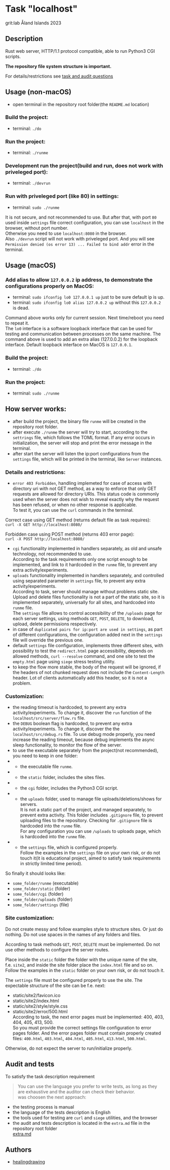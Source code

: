 # Task "localhost"
grit:lab Åland Islands 2023

## Description
Rust web server, HTTP/1.1 protocol compatible, able to run Python3 CGI scripts.  

**The repository file system structure is important.**  

For details/restrictions see [task and audit questions](https://github.com/01-edu/public/tree/master/subjects/localhost)

## Usage (non-macOS)
- open terminal in the repository root folder(the `README.md` location)

### Build the project:
- terminal: `./do`

### Run the project:
- terminal: `./runme`

### Development run the project(build and run, does not work with priveleged port):
- terminal: `./devrun`

### Run with priveleged port (like 80) in settings:  
- terminal: `sudo ./runme`  

It is not secure, and not recommended to use. But after that, with port `80` used inside `settings` file correct configuration, you can use `localhost` in the browser, without port number.  
Otherwise you need to use `localhost:8080` in the browser.  
Also `./devrun` script will not work with priveleged port. And you will see `Permission denied (os error 13) ... Failed to bind addr` error in the terminal.

## Usage (macOS)

### Add alias to allow `127.0.0.2` ip address, to demonstrate the configurations properly on MacOS:
- terminal: `sudo ifconfig lo0 127.0.0.1 up` just to be sure default ip is up.  
- terminal: `sudo ifconfig lo0 alias 127.0.0.2 up`  without this `127.0.0.2` is dead.  

Command above works only for current session. Next time/reboot you need to repeat it.  
The `lo0` interface is a software loopback interface that can be used for testing and communication between processes on the same machine. The command above is used to add an extra alias (127.0.0.2) for the loopback interface. Default loopback interface on MacOS is `127.0.0.1`.  

### Build the project:
- terminal: `./do`  

### Run the project:
- terminal: `sudo ./runme`  

## How server works:

- after build the project, the binary file `runme` will be created in the repository root folder.
- after execute `./runme` the server will try to start, according to the `settrings` file, which follows the TOML format. If any error occurs in initialization, the server will stop and print the error message in the terminal.
- after start the server will listen the ip:port configurations from the `settings` file, which will be printed in the terminal, like `Server` instances.

### Details and restrictions:

- `error 403 Forbidden`,  handling implemeted for case of access with directory uri with not GET method, as a way to enforce that only GET requests are allowed for directory URIs. This status code is commonly used when the server does not wish to reveal exactly why the request has been refused, or when no other response is applicable.  
To test it, you can use the `curl` commands in the terminal.  

Correct case using GET method (returns default file as task requires):  
`
curl -X GET http://localhost:8080/
`  

Forbidden case using POST method (returns 403 error page):  
`
curl -X POST http://localhost:8080/
`
- `cgi` functionality implemented in handlers separately, as old and unsafe technology, not recommended to use.  
According to the task requirements only one script enough to be implemented, and link to it hardcoded in the `runme` file, to prevent any extra activity/experiments.  
- `uploads` functionality implemented in handlers separately, and controlled using separated parameter in `settings` file, to prevent any extra activity/experiments.  
According to task, server should manage without problems static site.
Upload and delete files functionality is not a part of the static site, so it is implemented separately, universally for all sites, and hardcoded into `runme` file.  
The `settings` file allows to control accessibility of the `/uploads` page for each server settings, using methods `GET`, `POST`, `DELETE`, to download, upload, delete permissions respectively.  
- in case of `duplicated pairs for ip:port are used in settings`, as part of different configurations, the configuration added next in the `settings` file will override the previous one.  
- default `settings` file configuration, implements three different sites, with possibility to test the `redirect.html` page accessibility, depends on allowed methods, `curl --resolve` command, and one site to test the `empty.html` page using `siege` stress testing utility.  
- to keep the flow more stable, the body of the request will be ignored, if the headers of not chunked request does not include the `Content-Length` header.  Lot of clients automatically add this header, so it is not a problem.  

### Customization:

- the reading timeout is hardcoded, to prevent any extra activity/experiments. To change it, discover the `run` function of the `localhost/src/server/flow.rs` file.  
- the `DEBUG` boolean flag is hardcoded, to prevent any extra activity/experiments. To change it, discover the the `localhost/src/debug.rs` file. To use debug mode properly, you need increase the reading timeout, because debug implements the async sleep functionality, to monitor the flow of the server.  
- to use the executable separately from the project(not recommended), you need to keep in one folder:
- - the executable file `runme`.  
- - the `static` folder, includes the sites files.  
- - the `cgi` folder, includes the Python3 CGI script.  
- - the `uploads` folder, used to manage file uploads/deletions/shows for servers.  
It is not a static part of the project, and managed separately, to prevent extra activity. This folder includes `.gitignore` file, to prevent uploading files to the repository. Checking for `.gitignore` file is hardcoded into the `runme` file.  
For any configuration you can use `/uploads` to uploads page, which is hardcoded into the `runme` file.
- - the `settings` file, which is configured properly.  
Follow the examples in the `settings` file on your own risk, or do not touch it(it is educational project, aimed to satisfy task requirements in strictly limited time period).  

So finally it should looks like:
- `some_folder/runme` (executable)
- `some_folder/static` (folder)
- `some_folder/cgi` (folder)
- `some_folder/uploads` (folder)
- `some_folder/settings` (file)

### Site customization:

Do not create messy and follow examples style to structure sites. Or just do nothing.
Do not use spaces in the names of any folders and files.  

According to task methods `GET`, `POST`, `DELETE` must be implemented. 
Do not use other methods to configure the server routes.  

Place inside the `static` folder the folder with the unique name of the site, f.e. `site2`, and inside the site folder place the `index.html` file and so on.  
Follow the examples in the `static` folder on your own risk, or do not touch it.  

The `settings` file must be configured properly to use the site.
The expectable structure of the site can be f.e. next:
- static/site2/favicon.ico
- static/site2/index.html
- static/site2/style/style.css
- static/site2/error/500.html  
According to task, the next error pages must be implemented: 400, 403, 404, 405, 413, 500.  
So you must provide the correct settings file configuration to error pages folder. And the error pages folder must contain properly created files: `400.html`, `403.html`, `404.html`, `405.html`, `413.html`, `500.html`.  

Otherwise, do not expect the server to run/initialize properly.  

## Audit and tests
To satisfy the task description requirement
> You can use the language you prefer to write tests, as long as they are exhaustive and the auditor can check their behavior.  
was choosen the next approach:  
- the testing process is manual
- the language of the tests description is English
- the tools used for testing are `curl` and `siege` utilities, and the browser
- the audit and tests description is located in the `extra.md` file in the repository root folder  
[extra.md](extra.md)  

## Authors
- [healingdrawing](https://healingdrawing.github.io)
